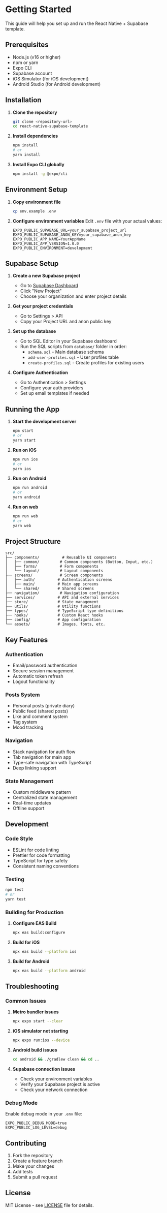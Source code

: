 # Getting Started

This guide will help you set up and run the React Native + Supabase template.

## Prerequisites

- Node.js (v16 or higher)
- npm or yarn
- Expo CLI
- Supabase account
- iOS Simulator (for iOS development)
- Android Studio (for Android development)

## Installation

1. **Clone the repository**

   ```bash
   git clone <repository-url>
   cd react-native-supabase-template
   ```

2. **Install dependencies**

   ```bash
   npm install
   # or
   yarn install
   ```

3. **Install Expo CLI globally**
   ```bash
   npm install -g @expo/cli
   ```

## Environment Setup

1. **Copy environment file**

   ```bash
   cp env.example .env
   ```

2. **Configure environment variables**
   Edit `.env` file with your actual values:
   ```env
   EXPO_PUBLIC_SUPABASE_URL=your_supabase_project_url
   EXPO_PUBLIC_SUPABASE_ANON_KEY=your_supabase_anon_key
   EXPO_PUBLIC_APP_NAME=YourAppName
   EXPO_PUBLIC_APP_VERSION=1.0.0
   EXPO_PUBLIC_ENVIRONMENT=development
   ```

## Supabase Setup

1. **Create a new Supabase project**

   - Go to [Supabase Dashboard](https://supabase.com/dashboard)
   - Click "New Project"
   - Choose your organization and enter project details

2. **Get your project credentials**

   - Go to Settings > API
   - Copy your Project URL and anon public key

3. **Set up the database**

   - Go to SQL Editor in your Supabase dashboard
   - Run the SQL scripts from `database/` folder in order:
     - `schema.sql` - Main database schema
     - `add-user-profiles.sql` - User profiles table
     - `create-profiles.sql` - Create profiles for existing users

4. **Configure Authentication**
   - Go to Authentication > Settings
   - Configure your auth providers
   - Set up email templates if needed

## Running the App

1. **Start the development server**

   ```bash
   npm start
   # or
   yarn start
   ```

2. **Run on iOS**

   ```bash
   npm run ios
   # or
   yarn ios
   ```

3. **Run on Android**

   ```bash
   npm run android
   # or
   yarn android
   ```

4. **Run on web**
   ```bash
   npm run web
   # or
   yarn web
   ```

## Project Structure

```
src/
├── components/          # Reusable UI components
│   ├── common/         # Common components (Button, Input, etc.)
│   ├── forms/          # Form components
│   └── layout/         # Layout components
├── screens/            # Screen components
│   ├── auth/          # Authentication screens
│   ├── main/          # Main app screens
│   └── shared/        # Shared screens
├── navigation/         # Navigation configuration
├── services/          # API and external services
├── store/             # State management
├── utils/             # Utility functions
├── types/             # TypeScript type definitions
├── hooks/             # Custom React hooks
├── config/            # App configuration
└── assets/            # Images, fonts, etc.
```

## Key Features

### Authentication

- Email/password authentication
- Secure session management
- Automatic token refresh
- Logout functionality

### Posts System

- Personal posts (private diary)
- Public feed (shared posts)
- Like and comment system
- Tag system
- Mood tracking

### Navigation

- Stack navigation for auth flow
- Tab navigation for main app
- Type-safe navigation with TypeScript
- Deep linking support

### State Management

- Custom middleware pattern
- Centralized state management
- Real-time updates
- Offline support

## Development

### Code Style

- ESLint for code linting
- Prettier for code formatting
- TypeScript for type safety
- Consistent naming conventions

### Testing

```bash
npm test
# or
yarn test
```

### Building for Production

1. **Configure EAS Build**

   ```bash
   npx eas build:configure
   ```

2. **Build for iOS**

   ```bash
   npx eas build --platform ios
   ```

3. **Build for Android**
   ```bash
   npx eas build --platform android
   ```

## Troubleshooting

### Common Issues

1. **Metro bundler issues**

   ```bash
   npx expo start --clear
   ```

2. **iOS simulator not starting**

   ```bash
   npx expo run:ios --device
   ```

3. **Android build issues**

   ```bash
   cd android && ./gradlew clean && cd ..
   ```

4. **Supabase connection issues**
   - Check your environment variables
   - Verify your Supabase project is active
   - Check your network connection

### Debug Mode

Enable debug mode in your `.env` file:

```env
EXPO_PUBLIC_DEBUG_MODE=true
EXPO_PUBLIC_LOG_LEVEL=debug
```

## Contributing

1. Fork the repository
2. Create a feature branch
3. Make your changes
4. Add tests
5. Submit a pull request

## License

MIT License - see [LICENSE](LICENSE) file for details.
